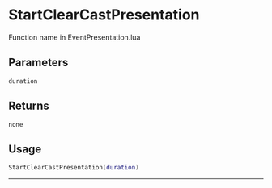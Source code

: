 # StartClearCastPresentation
Function name in EventPresentation.lua
## Parameters
`duration`
## Returns
`none`
## Usage
```lua
StartClearCastPresentation(duration)
```
---
